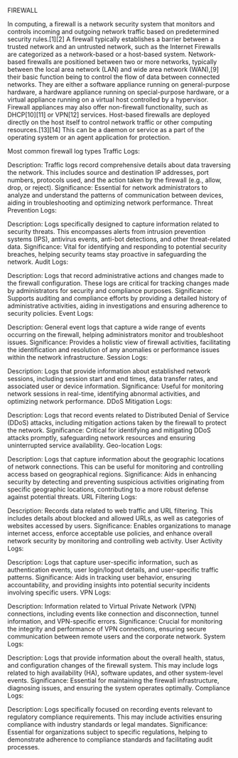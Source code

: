 FIREWALL

In computing, a firewall is a network security system that monitors and controls incoming and outgoing network traffic based on predetermined security rules.[1][2] A firewall typically establishes a barrier between a trusted network and an untrusted network, such as the Internet
Firewalls are categorized as a network-based or a host-based system. Network-based firewalls are positioned between two or more networks, typically between the local area network (LAN) and wide area network (WAN),[9] their basic function being to control the flow of data between connected networks. They are either a software appliance running on general-purpose hardware, a hardware appliance running on special-purpose hardware, or a virtual appliance running on a virtual host controlled by a hypervisor. Firewall appliances may also offer non-firewall functionality, such as DHCP[10][11] or VPN[12] services. Host-based firewalls are deployed directly on the host itself to control network traffic or other computing resources.[13][14] This can be a daemon or service as a part of the operating system or an agent application for protection.

Most common firewall log types
Traffic Logs:

Description: Traffic logs record comprehensive details about data traversing the network. This includes source and destination IP addresses, port numbers, protocols used, and the action taken by the firewall (e.g., allow, drop, or reject).
Significance: Essential for network administrators to analyze and understand the patterns of communication between devices, aiding in troubleshooting and optimizing network performance.
Threat Prevention Logs:

Description: Logs specifically designed to capture information related to security threats. This encompasses alerts from intrusion prevention systems (IPS), antivirus events, anti-bot detections, and other threat-related data.
Significance: Vital for identifying and responding to potential security breaches, helping security teams stay proactive in safeguarding the network.
Audit Logs:

Description: Logs that record administrative actions and changes made to the firewall configuration. These logs are critical for tracking changes made by administrators for security and compliance purposes.
Significance: Supports auditing and compliance efforts by providing a detailed history of administrative activities, aiding in investigations and ensuring adherence to security policies.
Event Logs:

Description: General event logs that capture a wide range of events occurring on the firewall, helping administrators monitor and troubleshoot issues.
Significance: Provides a holistic view of firewall activities, facilitating the identification and resolution of any anomalies or performance issues within the network infrastructure.
Session Logs:

Description: Logs that provide information about established network sessions, including session start and end times, data transfer rates, and associated user or device information.
Significance: Useful for monitoring network sessions in real-time, identifying abnormal activities, and optimizing network performance.
DDoS Mitigation Logs:

Description: Logs that record events related to Distributed Denial of Service (DDoS) attacks, including mitigation actions taken by the firewall to protect the network.
Significance: Critical for identifying and mitigating DDoS attacks promptly, safeguarding network resources and ensuring uninterrupted service availability.
Geo-location Logs:

Description: Logs that capture information about the geographic locations of network connections. This can be useful for monitoring and controlling access based on geographical regions.
Significance: Aids in enhancing security by detecting and preventing suspicious activities originating from specific geographic locations, contributing to a more robust defense against potential threats.
URL Filtering Logs:

Description: Records data related to web traffic and URL filtering. This includes details about blocked and allowed URLs, as well as categories of websites accessed by users.
Significance: Enables organizations to manage internet access, enforce acceptable use policies, and enhance overall network security by monitoring and controlling web activity.
User Activity Logs:

Description: Logs that capture user-specific information, such as authentication events, user login/logout details, and user-specific traffic patterns.
Significance: Aids in tracking user behavior, ensuring accountability, and providing insights into potential security incidents involving specific users.
VPN Logs:

Description: Information related to Virtual Private Network (VPN) connections, including events like connection and disconnection, tunnel information, and VPN-specific errors.
Significance: Crucial for monitoring the integrity and performance of VPN connections, ensuring secure communication between remote users and the corporate network.
System Logs:

Description: Logs that provide information about the overall health, status, and configuration changes of the firewall system. This may include logs related to high availability (HA), software updates, and other system-level events.
Significance: Essential for maintaining the firewall infrastructure, diagnosing issues, and ensuring the system operates optimally.
Compliance Logs:

Description: Logs specifically focused on recording events relevant to regulatory compliance requirements. This may include activities ensuring compliance with industry standards or legal mandates.
Significance: Essential for organizations subject to specific regulations, helping to demonstrate adherence to compliance standards and facilitating audit processes.
